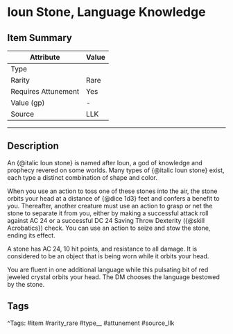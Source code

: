 # Ioun Stone, Language Knowledge

## Item Summary

| Attribute            | Value                        |
|----------------------|------------------------------|
| Type                 |   |
| Rarity               | Rare             |
| Requires Attunement  | Yes                |
| Value (gp)           | -    |
| Source               | LLK |

---

## Description

An {@italic Ioun stone} is named after Ioun, a god of knowledge and prophecy revered on some worlds. Many types of {@italic Ioun stone} exist, each type a distinct combination of shape and color.

When you use an action to toss one of these stones into the air, the stone orbits your head at a distance of {@dice 1d3} feet and confers a benefit to you. Thereafter, another creature must use an action to grasp or net the stone to separate it from you, either by making a successful attack roll against AC 24 or a successful DC 24 Saving Throw Dexterity ({@skill Acrobatics}) check. You can use an action to seize and stow the stone, ending its effect.

A stone has AC 24, 10 hit points, and resistance to all damage. It is considered to be an object that is being worn while it orbits your head.

You are fluent in one additional language while this pulsating bit of red jeweled crystal orbits your head. The DM chooses the language bestowed by the stone.

## Tags

^Tags: #item #rarity_rare #type__ #attunement #source_llk